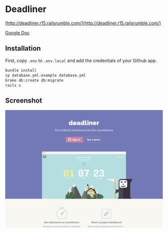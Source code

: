 # Deadliner

[http://deadliner.r15.railsrumble.com/](http://deadliner.r15.railsrumble.com/)

[Google
Doc](https://docs.google.com/document/d/1A3BZiek0vwS231th9cLNzritOiCsGLL-wkR5Dzagwdk/edit)

## Installation

First, copy `.env` to `.env.local` and add the credentials of your Github app.

```
bundle install
cp database.yml.example database.yml
brake db:create db:migrate
rails s
```
## Screenshot

![](/public/screenshot.png)
